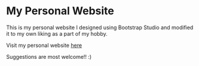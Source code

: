 # My Personal Website

This is my personal website I designed using Bootstrap Studio and modified it to my own liking as a part of my hobby.

Visit my personal website [here](https://satyamdalai.github.io/)

Suggestions are most welcome!! :)
